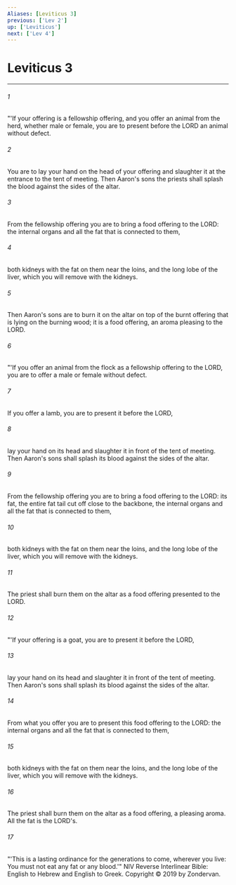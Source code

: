```yaml
---
Aliases: [Leviticus 3]
previous: ['Lev 2']
up: ['Leviticus']
next: ['Lev 4']
---
```

# Leviticus 3

***


###### 1 
"'If your offering is a fellowship offering, and you offer an animal from the herd, whether male or female, you are to present before the LORD an animal without defect. 

###### 2 
You are to lay your hand on the head of your offering and slaughter it at the entrance to the tent of meeting. Then Aaron's sons the priests shall splash the blood against the sides of the altar. 

###### 3 
From the fellowship offering you are to bring a food offering to the LORD: the internal organs and all the fat that is connected to them, 

###### 4 
both kidneys with the fat on them near the loins, and the long lobe of the liver, which you will remove with the kidneys. 

###### 5 
Then Aaron's sons are to burn it on the altar on top of the burnt offering that is lying on the burning wood; it is a food offering, an aroma pleasing to the LORD. 

###### 6 
"'If you offer an animal from the flock as a fellowship offering to the LORD, you are to offer a male or female without defect. 

###### 7 
If you offer a lamb, you are to present it before the LORD, 

###### 8 
lay your hand on its head and slaughter it in front of the tent of meeting. Then Aaron's sons shall splash its blood against the sides of the altar. 

###### 9 
From the fellowship offering you are to bring a food offering to the LORD: its fat, the entire fat tail cut off close to the backbone, the internal organs and all the fat that is connected to them, 

###### 10 
both kidneys with the fat on them near the loins, and the long lobe of the liver, which you will remove with the kidneys. 

###### 11 
The priest shall burn them on the altar as a food offering presented to the LORD. 

###### 12 
"'If your offering is a goat, you are to present it before the LORD, 

###### 13 
lay your hand on its head and slaughter it in front of the tent of meeting. Then Aaron's sons shall splash its blood against the sides of the altar. 

###### 14 
From what you offer you are to present this food offering to the LORD: the internal organs and all the fat that is connected to them, 

###### 15 
both kidneys with the fat on them near the loins, and the long lobe of the liver, which you will remove with the kidneys. 

###### 16 
The priest shall burn them on the altar as a food offering, a pleasing aroma. All the fat is the LORD's. 

###### 17 
"'This is a lasting ordinance for the generations to come, wherever you live: You must not eat any fat or any blood.'" NIV Reverse Interlinear Bible: English to Hebrew and English to Greek. Copyright © 2019 by Zondervan.
